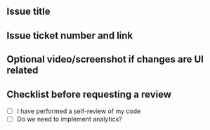 ## Issue title

## Issue ticket number and link

## Optional video/screenshot if changes are UI related

## Checklist before requesting a review
- [ ] I have performed a self-review of my code
- [ ] Do we need to implement analytics?
